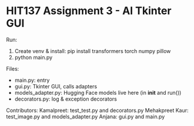 # HIT137 Assignment 3 - AI Tkinter GUI

Run:
1. Create venv & install: pip install transformers torch numpy pillow
2. python main.py

Files:
- main.py: entry
- gui.py: Tkinter GUI, calls adapters
- models_adapter.py: Hugging Face models live here (in __init__ and run())
- decorators.py: log & exception decorators


Contributors:
Kamalpreet: test_test.py and decorators.py
Mehakpreet Kaur: test_image.py and models_adapter.py
Anjana: gui.py and main.py
